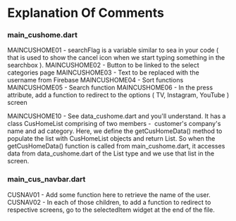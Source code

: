 
# Explanation Of Comments

### main_cushome.dart
MAINCUSHOME01 - searchFlag is a variable similar to sea in your code ( that is used to show the cancel icon when we start typing something in the searchbox ).
MAINCUSHOME02 - Button to be linked to the select categories page
MAINCUSHOME03 - Text to be replaced with the username from Firebase
MAINCUSHOME04 - Sort functions
MAINCUSHOME05 - Search function
MAINCUSHOME06 - In the press attribute, add a function to redirect to the options ( TV, Instagram, YouTube ) screen

MAINCUSHOME10 - See data_cushome.dart and you'll understand. It has a class CusHomeList comprising of two members -  customer's company's name and ad category. Here, we define the getCusHomeData() method to populate the list with CusHomeList objects and return List<CusHomeList>.
So when the getCusHomeData() function is called from main_cushome.dart, it accesses data from data_cushome.dart of the List<CusHomeList> type and we use that list in the screen.

### main_cus_navbar.dart
CUSNAV01 - Add some function here to retrieve the name of the user.
CUSNAV02 - In each of those children, to add a function to redirect to respective screens, go to the selectedItem widget at the end of the file.


